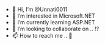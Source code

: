 - 👋 Hi, I’m @Unnati0011
- 👀 I’m interested in Microsoft.NET
- 🌱 I’m currently learning ASP.NET
- 💞️ I’m looking to collaborate on .. ⁉️
- 📫 How to reach me .. 🔐

<!---
Unnati0011/Unnati0011 is a ✨ special ✨ repository because its `README.md` (this file) appears on your GitHub profile.
You can click the Preview link to take a look at your changes.
--->
